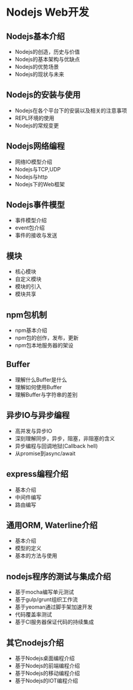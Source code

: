 # Nodejs Web开发
## Nodejs基本介绍
- Nodejs的创造，历史与价值
- Nodejs的基本架构与优缺点
- Nodejs的优势场景
- Nodejs的现状与未来

## Nodejs的安装与使用
- Nodejs在各个平台下的安装以及相关的注意事项
- REPL环境的使用
- Nodejs的常规变更

## Nodejs网络编程
- 网络IO模型介绍
- Nodejs与TCP,UDP
- Nodejs与http
- Nodejs下的Web框架

## Nodejs事件模型
- 事件模型介绍
- event包介绍
- 事件的接收与发送

## 模块
- 核心模块
- 自定义模块
- 模块的引入
- 模块共享

## npm包机制
- npm基本介绍
- npm包的创作，发布，更新
- npm包本地服务器的架设

## Buffer
- 理解什么Buffer是什么
- 理解如何使用Buffer
- 理解Buffer与字符串的差别

## 异步IO与异步编程
- 高并发与异步IO
- 深刻理解同步，异步，阻塞，非阻塞的含义
- 异步编程与回调地狱(Callback hell)
- 从promise到async/await

## express编程介绍
- 基本介绍
- 中间件编写
- 路由编写

## 通用ORM, Waterline介绍
- 基本介绍
- 模型的定义
- 基本的方法与使用


## nodejs程序的测试与集成介绍
- 基于mocha编写单元测试
- 基于gulp/grunt组织工作流
- 基于yeoman通过脚手架加速开发
- 代码覆盖率测试
- 基于CI服务器保证代码的持续集成

## 其它nodejs介绍
- 基于Nodejs桌面编程介绍
- 基于Nodejs的前端编程介绍
- 基于Nodejs的移动编程介绍
- 基于Nodejs的IOT编程介绍
